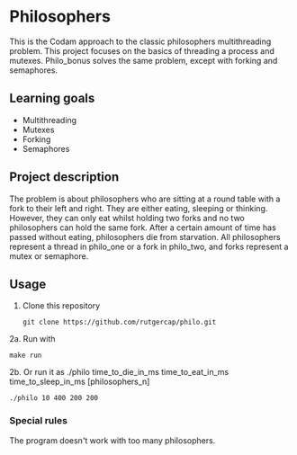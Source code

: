 # Philosophers

This is the Codam approach to the classic philosophers multithreading problem. This project focuses on the basics of threading a process and mutexes. Philo_bonus solves the same problem, except with forking and semaphores. 

## Learning goals

- Multithreading
- Mutexes
- Forking
- Semaphores

## Project description

The problem is about philosophers who are sitting at a round table with a fork to their left and right. They are either eating, sleeping or thinking. However, they can only eat whilst holding two forks and no two philosophers can hold the same fork. After a certain amount of time has passed without eating, philosophers die from starvation. All philosophers represent a thread in philo_one or a fork in philo_two, and forks represent a mutex or semaphore.

## Usage

1. Clone this repository
   ```console
   git clone https://github.com/rutgercap/philo.git
   ```
2a. Run with 

   ```console
   make run
   ```
2b. Or run it as ./philo time_to_die_in_ms time_to_eat_in_ms time_to_sleep_in_ms [philosophers_n]

   ```console
   ./philo 10 400 200 200
   ```
   
### Special rules

The program doesn't work with too many philosophers.
